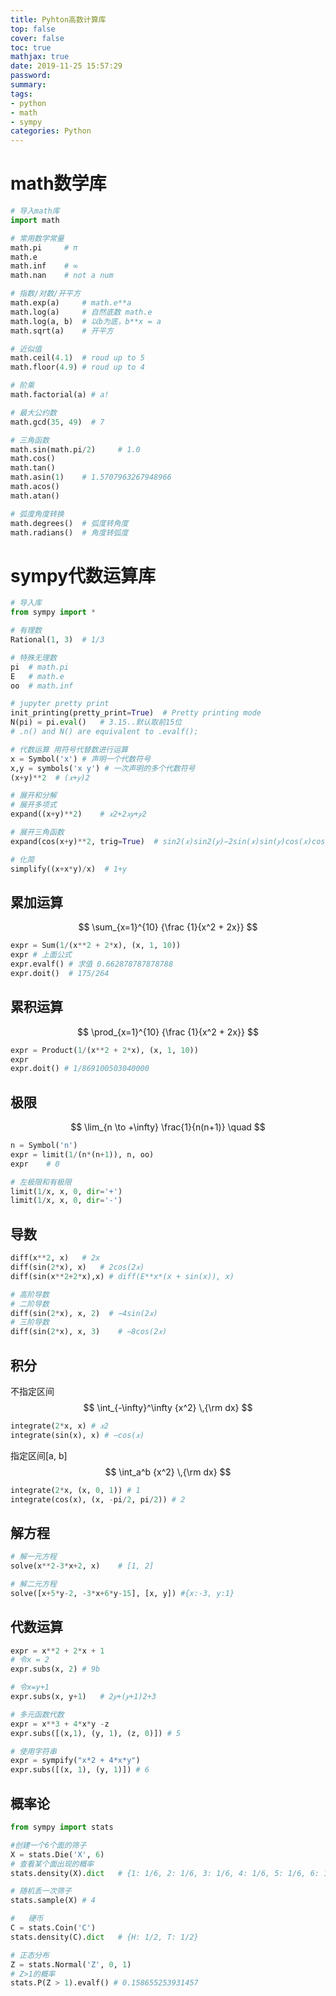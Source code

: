 ```yaml
---
title: Pyhton高数计算库
top: false
cover: false
toc: true
mathjax: true
date: 2019-11-25 15:57:29
password:
summary:
tags: 
- python
- math
- sympy
categories: Python
---
```




# math数学库

```python
# 导入math库
import math

# 常用数学常量
math.pi		# π
math.e
math.inf	# ∞
math.nan	# not a num

# 指数/对数/开平方
math.exp(a) 	# math.e**a
math.log(a)		# 自然底数 math.e
math.log(a, b)	# 以b为底，b**x = a
math.sqrt(a)	# 开平方

# 近似值
math.ceil(4.1)	# roud up to 5
math.floor(4.9) # roud up to 4

# 阶乘
math.factorial(a) # a!

# 最大公约数
math.gcd(35, 49)  # 7

# 三角函数
math.sin(math.pi/2)		# 1.0
math.cos()
math.tan()
math.asin(1)	# 1.5707963267948966
math.acos()
math.atan()

# 弧度角度转换
math.degrees()	# 弧度转角度
math.radians()	# 角度转弧度

```





# sympy代数运算库

```python
# 导入库
from sympy import *

# 有理数
Rational(1, 3)	# 1/3

# 特殊无理数
pi	# math.pi
E	# math.e
oo	# math.inf

# jupyter pretty print
init_printing(pretty_print=True)  # Pretty printing mode
N(pi) = pi.eval()	# 3.15..默认取前15位
# .n() and N() are equivalent to .evalf();

# 代数运算 用符号代替数进行运算
x = Symbol('x')	# 声明一个代数符号
x,y = symbols('x y') # 一次声明的多个代数符号
(x+y)**2  # (𝑥+𝑦)2

# 展开和分解
# 展开多项式
expand((x+y)**2)	# 𝑥2+2𝑥𝑦+𝑦2

# 展开三角函数
expand(cos(x+y)**2, trig=True)  # sin2(𝑥)sin2(𝑦)−2sin(𝑥)sin(𝑦)cos(𝑥)cos(𝑦)+cos2(𝑥)cos2(𝑦)

# 化简
simplify((x+x*y)/x)  # 1+y
```

## 累加运算

$$
\sum_{x=1}^{10} {\frac {1}{x^2 + 2x}}
$$

```python
expr = Sum(1/(x**2 + 2*x), (x, 1, 10))
expr # 上面公式
expr.evalf() # 求值 0.662878787878788
expr.doit()  # 175/264
```



## 累积运算

$$
\prod_{x=1}^{10} {\frac {1}{x^2 + 2x}}
$$

```python
expr = Product(1/(x**2 + 2*x), (x, 1, 10))
expr
expr.doit()	# 1/869100503040000
```



## 极限

$$
\lim_{n \to +\infty} \frac{1}{n(n+1)} \quad 
$$

```python
n = Symbol('n')
expr = limit(1/(n*(n+1)), n, oo)
expr	# 0

# 左极限和有极限
limit(1/x, x, 0, dir='+')
limit(1/x, x, 0, dir='-')
```



## 导数

```python
diff(x**2, x)	# 2x
diff(sin(2*x), x)	# 2cos(2𝑥)
diff(sin(x**2+2*x),x) # diff(E**x*(x + sin(x)), x)

# 高阶导数
# 二阶导数
diff(sin(2*x), x, 2)  # −4sin(2𝑥)
# 三阶导数
diff(sin(2*x), x, 3)	# −8cos(2𝑥)
```



## 积分

不指定区间
$$
\int_{-\infty}^\infty {x^2} \,{\rm dx}
$$

```python
integrate(2*x, x) # 𝑥2
integrate(sin(x), x) # −cos(𝑥)
```



指定区间[a, b]
$$
\int_a^b {x^2} \,{\rm dx}
$$

```python
integrate(2*x, (x, 0, 1)) # 1
integrate(cos(x), (x, -pi/2, pi/2)) # 2
```



## 解方程

```python
# 解一元方程
solve(x**2-3*x+2, x)	# [1, 2]

# 解二元方程
solve([x+5*y-2, -3*x+6*y-15], [x, y]) #{x:-3, y:1}
```



## 代数运算

```python
expr = x**2 + 2*x + 1
# 令x = 2
expr.subs(x, 2)	# 9b

# 令x=y+1
expr.subs(x, y+1)	# 2𝑦+(𝑦+1)2+3

# 多元函数代数
expr = x**3 + 4*x*y -z
expr.subs([(x,1), (y, 1), (z, 0)]) # 5

# 使用字符串
expr = sympify("x*2 + 4*x*y")
expr.subs([(x, 1), (y, 1)])	# 6
```



## 概率论

```python
from sympy import stats

#创建一个6个面的筛子
X = stats.Die('X', 6)
# 查看某个面出现的概率
stats.density(X).dict	# {1: 1/6, 2: 1/6, 3: 1/6, 4: 1/6, 5: 1/6, 6: 1/6}

# 随机丢一次筛子
stats.sample(X)	# 4

# 	硬币
C = stats.Coin('C')	
stats.density(C).dict	# {H: 1/2, T: 1/2}

# 正态分布
Z = stats.Normal('Z', 0, 1)
# Z>1的概率
stats.P(Z > 1).evalf() # 0.158655253931457
```

